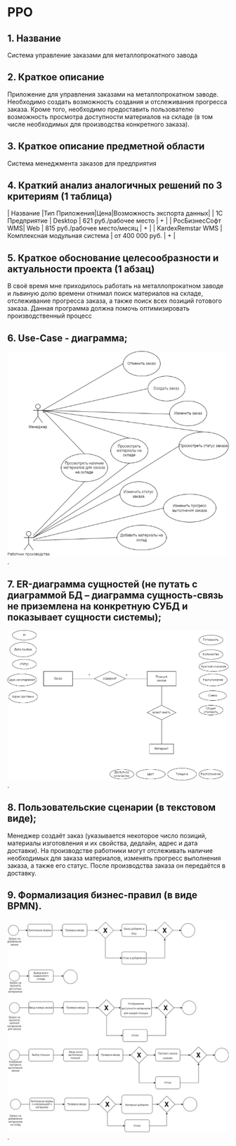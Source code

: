 # PPO

## 1. Название
Система управление заказами для металлопрокатного завода

## 2. Краткое описание
Приложение для управления заказами на металлопрокатном заводе. Необходимо создать возможность создания и отслеживания прогресса заказа. Кроме того, необходимо предоставить пользователю возможность просмотра доступности материалов на складе (в том числе необходимых для производства конкретного заказа).

## 3. Краткое описание предметной области
Система менеджмента заказов для предприятия

## 4. Краткий анализ аналогичных решений по 3 критериям (1 таблица)
| Название |Тип Приложения|Цена|Возможность экспорта данных|
| 1С Предприятие | Desktop | 621 руб./рабочее место | + |
| РосБизнесСофт WMS| Web | 815 руб./рабочее место/месяц | + |
| KardexRemstar WMS | Комплексная модульная система | от 400 000 руб.  | + | 

## 5. Краткое обоснование целесообразности и актуальности проекта (1 абзац)
В своё время мне приходилось работать на металлопрокатном заводе и львиную долю времени отнимал поиск материалов на складе, отслеживание прогресса заказа, а также поиск всех позиций готового заказа. Данная программа должна помочь оптимизировать производственный процесс

## 6. Use-Case - диаграмма; 
![alt text for screen readers](/img/use_case.png "Text to show on mouseover").


## 7. ER-диаграмма сущностей (не путать с диаграммой БД – диаграмма сущность-связь не приземлена на конкретную СУБД и показывает сущности системы); 
![alt text for screen readers](/img/er.png "Text to show on mouseover").

## 8. Пользовательские сценарии (в текстовом виде);
Менеджер создаёт заказ (указывается некоторое число позиций, материалы изготовления и их свойства, дедлайн, адрес и дата доставки).
На производстве работники могут отслеживать наличие необходимых для заказа материалов, изменять прогресс выполнения заказа, а также его статус.
После производства заказа он передаётся в доставку.

## 9. Формализация бизнес-правил (в виде BPMN).
![alt text for screen readers](/img/bpmn.png "Text to show on mouseover").
